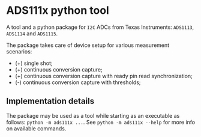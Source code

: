 # ADS111x python tool

A tool and a python package for `I2C` ADCs from Texas Instruments: `ADS1113`, `ADS1114` and `ADS1115`.

The package takes care of device setup for various measurement scenarios:

 * (+) single shot;
 * (+) continuous conversion capture;
 * (+) continuous conversion capture with ready pin read synchronization;
 * (-) continuous conversion capture with thresholds;

## Implementation details

The package may be used as a tool while starting as an executable as follows: `python -m ads111x ...`.
See `python -m ads111x --help` for more info on available commands.

